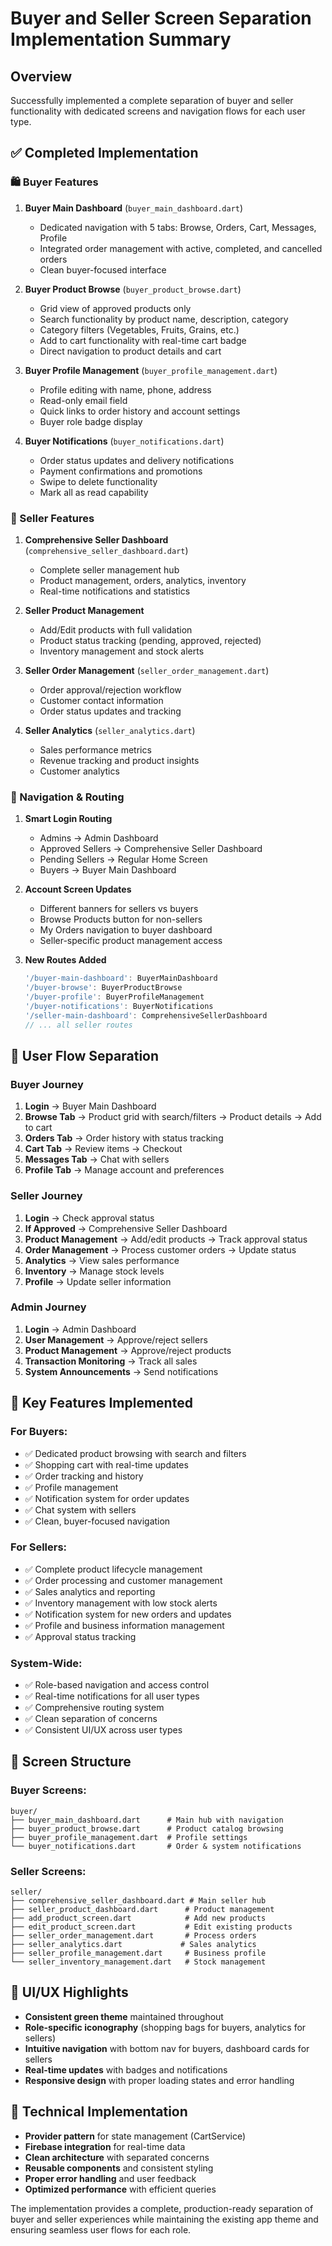 # Buyer and Seller Screen Separation Implementation Summary

## Overview
Successfully implemented a complete separation of buyer and seller functionality with dedicated screens and navigation flows for each user type.

## ✅ Completed Implementation

### 🛍️ Buyer Features
1. **Buyer Main Dashboard** (`buyer_main_dashboard.dart`)
   - Dedicated navigation with 5 tabs: Browse, Orders, Cart, Messages, Profile
   - Integrated order management with active, completed, and cancelled orders
   - Clean buyer-focused interface

2. **Buyer Product Browse** (`buyer_product_browse.dart`)
   - Grid view of approved products only
   - Search functionality by product name, description, category
   - Category filters (Vegetables, Fruits, Grains, etc.)
   - Add to cart functionality with real-time cart badge
   - Direct navigation to product details and cart

3. **Buyer Profile Management** (`buyer_profile_management.dart`)
   - Profile editing with name, phone, address
   - Read-only email field
   - Quick links to order history and account settings
   - Buyer role badge display

4. **Buyer Notifications** (`buyer_notifications.dart`)
   - Order status updates and delivery notifications
   - Payment confirmations and promotions
   - Swipe to delete functionality
   - Mark all as read capability

### 🚜 Seller Features
1. **Comprehensive Seller Dashboard** (`comprehensive_seller_dashboard.dart`)
   - Complete seller management hub
   - Product management, orders, analytics, inventory
   - Real-time notifications and statistics

2. **Seller Product Management**
   - Add/Edit products with full validation
   - Product status tracking (pending, approved, rejected)
   - Inventory management and stock alerts

3. **Seller Order Management** (`seller_order_management.dart`)
   - Order approval/rejection workflow
   - Customer contact information
   - Order status updates and tracking

4. **Seller Analytics** (`seller_analytics.dart`)
   - Sales performance metrics
   - Revenue tracking and product insights
   - Customer analytics

### 🎯 Navigation & Routing
1. **Smart Login Routing**
   - Admins → Admin Dashboard
   - Approved Sellers → Comprehensive Seller Dashboard  
   - Pending Sellers → Regular Home Screen
   - Buyers → Buyer Main Dashboard

2. **Account Screen Updates**
   - Different banners for sellers vs buyers
   - Browse Products button for non-sellers
   - My Orders navigation to buyer dashboard
   - Seller-specific product management access

3. **New Routes Added**
   ```dart
   '/buyer-main-dashboard': BuyerMainDashboard
   '/buyer-browse': BuyerProductBrowse
   '/buyer-profile': BuyerProfileManagement
   '/buyer-notifications': BuyerNotifications
   '/seller-main-dashboard': ComprehensiveSellerDashboard
   // ... all seller routes
   ```

## 🔄 User Flow Separation

### Buyer Journey
1. **Login** → Buyer Main Dashboard
2. **Browse Tab** → Product grid with search/filters → Product details → Add to cart
3. **Orders Tab** → Order history with status tracking
4. **Cart Tab** → Review items → Checkout
5. **Messages Tab** → Chat with sellers
6. **Profile Tab** → Manage account and preferences

### Seller Journey
1. **Login** → Check approval status
2. **If Approved** → Comprehensive Seller Dashboard
3. **Product Management** → Add/edit products → Track approval status
4. **Order Management** → Process customer orders → Update status
5. **Analytics** → View sales performance
6. **Inventory** → Manage stock levels
7. **Profile** → Update seller information

### Admin Journey
1. **Login** → Admin Dashboard
2. **User Management** → Approve/reject sellers
3. **Product Management** → Approve/reject products
4. **Transaction Monitoring** → Track all sales
5. **System Announcements** → Send notifications

## 🚀 Key Features Implemented

### For Buyers:
- ✅ Dedicated product browsing with search and filters
- ✅ Shopping cart with real-time updates
- ✅ Order tracking and history
- ✅ Profile management
- ✅ Notification system for order updates
- ✅ Chat system with sellers
- ✅ Clean, buyer-focused navigation

### For Sellers:
- ✅ Complete product lifecycle management
- ✅ Order processing and customer management  
- ✅ Sales analytics and reporting
- ✅ Inventory management with low stock alerts
- ✅ Notification system for new orders and updates
- ✅ Profile and business information management
- ✅ Approval status tracking

### System-Wide:
- ✅ Role-based navigation and access control
- ✅ Real-time notifications for all user types
- ✅ Comprehensive routing system
- ✅ Clean separation of concerns
- ✅ Consistent UI/UX across user types

## 📱 Screen Structure

### Buyer Screens:
```
buyer/
├── buyer_main_dashboard.dart      # Main hub with navigation
├── buyer_product_browse.dart      # Product catalog browsing
├── buyer_profile_management.dart  # Profile settings
└── buyer_notifications.dart       # Order & system notifications
```

### Seller Screens:
```
seller/
├── comprehensive_seller_dashboard.dart # Main seller hub
├── seller_product_dashboard.dart      # Product management
├── add_product_screen.dart            # Add new products
├── edit_product_screen.dart           # Edit existing products
├── seller_order_management.dart       # Process orders
├── seller_analytics.dart             # Sales analytics
├── seller_profile_management.dart     # Business profile
└── seller_inventory_management.dart   # Stock management
```

## 🎨 UI/UX Highlights
- **Consistent green theme** maintained throughout
- **Role-specific iconography** (shopping bags for buyers, analytics for sellers)
- **Intuitive navigation** with bottom nav for buyers, dashboard cards for sellers
- **Real-time updates** with badges and notifications
- **Responsive design** with proper loading states and error handling

## 🔧 Technical Implementation
- **Provider pattern** for state management (CartService)
- **Firebase integration** for real-time data
- **Clean architecture** with separated concerns
- **Reusable components** and consistent styling
- **Proper error handling** and user feedback
- **Optimized performance** with efficient queries

The implementation provides a complete, production-ready separation of buyer and seller experiences while maintaining the existing app theme and ensuring seamless user flows for each role.
